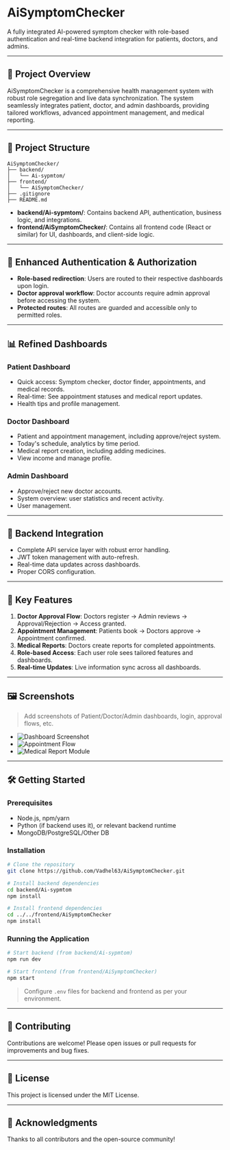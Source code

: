 # AiSymptomChecker

A fully integrated AI-powered symptom checker with role-based authentication and real-time backend integration for patients, doctors, and admins.

---

## 🚀 Project Overview

AiSymptomChecker is a comprehensive health management system with robust role segregation and live data synchronization. The system seamlessly integrates patient, doctor, and admin dashboards, providing tailored workflows, advanced appointment management, and medical reporting.

---

## 📁 Project Structure

```
AiSymptomChecker/
├── backend/
│   └── Ai-sypmtom/
├── frontend/
│   └── AiSymptomChecker/
├── .gitignore
├── README.md
```

- **backend/Ai-sypmtom/**: Contains backend API, authentication, business logic, and integrations.
- **frontend/AiSymptomChecker/**: Contains all frontend code (React or similar) for UI, dashboards, and client-side logic.

---

## 🔐 Enhanced Authentication & Authorization

- **Role-based redirection**: Users are routed to their respective dashboards upon login.
- **Doctor approval workflow**: Doctor accounts require admin approval before accessing the system.
- **Protected routes**: All routes are guarded and accessible only to permitted roles.

---

## 📊 Refined Dashboards

### Patient Dashboard
- Quick access: Symptom checker, doctor finder, appointments, and medical records.
- Real-time: See appointment statuses and medical report updates.
- Health tips and profile management.

### Doctor Dashboard
- Patient and appointment management, including approve/reject system.
- Today's schedule, analytics by time period.
- Medical report creation, including adding medicines.
- View income and manage profile.

### Admin Dashboard
- Approve/reject new doctor accounts.
- System overview: user statistics and recent activity.
- User management.

---

## 🔗 Backend Integration

- Complete API service layer with robust error handling.
- JWT token management with auto-refresh.
- Real-time data updates across dashboards.
- Proper CORS configuration.

---

## 🎯 Key Features

1. **Doctor Approval Flow**: Doctors register → Admin reviews → Approval/Rejection → Access granted.
2. **Appointment Management**: Patients book → Doctors approve → Appointment confirmed.
3. **Medical Reports**: Doctors create reports for completed appointments.
4. **Role-based Access**: Each user role sees tailored features and dashboards.
5. **Real-time Updates**: Live information sync across all dashboards.

---

## 🖼️ Screenshots

> Add screenshots of Patient/Doctor/Admin dashboards, login, approval flows, etc.

- ![Dashboard Screenshot](#)
- ![Appointment Flow](#)
- ![Medical Report Module](#)

---

## 🛠️ Getting Started

### Prerequisites

- Node.js, npm/yarn
- Python (if backend uses it), or relevant backend runtime
- MongoDB/PostgreSQL/Other DB

### Installation

```bash
# Clone the repository
git clone https://github.com/Vadhel63/AiSymptomChecker.git

# Install backend dependencies
cd backend/Ai-sypmtom
npm install

# Install frontend dependencies
cd ../../frontend/AiSymptomChecker
npm install
```

### Running the Application

```bash
# Start backend (from backend/Ai-sypmtom)
npm run dev

# Start frontend (from frontend/AiSymptomChecker)
npm start
```

> Configure `.env` files for backend and frontend as per your environment.

---

## 🤝 Contributing

Contributions are welcome! Please open issues or pull requests for improvements and bug fixes.

---

## 📄 License

This project is licensed under the MIT License.

---

## 🙏 Acknowledgments

Thanks to all contributors and the open-source community!
